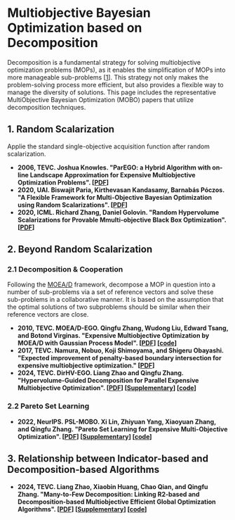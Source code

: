 # Multiobjective Bayesian Optimization based on Decomposition 
Decomposition is a fundamental strategy for solving multiobjective optimization problems (MOPs), as it enables the simplification of MOPs into more manageable sub-problems [[1](https://ieeexplore.ieee.org/abstract/document/4358754)]. This strategy not only makes the problem-solving process more efficient, but also provides a flexible way to manage the diversity of solutions. This page includes the representative MultiObjective Bayesian Optimization (MOBO) papers that utilize decomposition techniques.

## 1. Random Scalarization
Applie the standard single-objective acquisition function after random scalarization.
* **2006, TEVC. Joshua Knowles. "ParEGO: a Hybrid Algorithm with on-line Landscape Approximation for Expensive Multiobjective Optimization Problems". [[PDF](https://ieeexplore.ieee.org/abstract/document/1583627)]**
* **2020, UAI. Biswajit Paria, Kirthevasan Kandasamy, Barnabás Póczos. "A Flexible Framework for Multi-Objective Bayesian Optimization using Random Scalarizations". [[PDF](https://proceedings.mlr.press/v115/paria20a.html)]**
* **2020, ICML. Richard Zhang, Daniel Golovin. "Random Hypervolume Scalarizations for Provable Mmulti-objective Black Box Optimization". [[PDF](https://proceedings.mlr.press/v119/zhang20i.html)]**

## 2. Beyond Random Scalarization 
### 2.1 Decomposition & Cooperation
Following the [MOEA/D](https://ieeexplore.ieee.org/abstract/document/4358754) framework, decompose a MOP in question into a number of sub-problems via a set of reference vectors and solve these sub-problems in a collaborative manner. It is based on the assumption that the optimal solutions of two subproblems should be similar when their reference vectors are close.
* **2010, TEVC. MOEA/D-EGO. Qingfu Zhang, Wudong Liu, Edward Tsang, and Botond Virginas. "Expensive Multiobjective Optimization by MOEA/D with Gaussian Process Model". [[PDF](https://ieeexplore.ieee.org/abstract/document/5353656)] [[code](https://github.com/mobo-d/MOEAD-EGO)]**
* **2017, TEVC. Namura, Nobuo, Koji Shimoyama, and Shigeru Obayashi. "Expected improvement of penalty-based boundary intersection for expensive multiobjective optimization." [[PDF](https://ieeexplore.ieee.org/abstract/document/7896579)]**
* **2024, TEVC. DirHV-EGO. Liang Zhao and Qingfu Zhang. "Hypervolume-Guided Decomposition for Parallel Expensive Multiobjective Optimization". [[PDF](https://ieeexplore.ieee.org/document/10093980)] [[Supplementary](https://ieeexplore.ieee.org/document/10093980/media#media)] [[code](https://github.com/mobo-d/DirHV-EGO)]**

### 2.2 Pareto Set Learning
* **2022, NeurIPS. PSL-MOBO. Xi Lin, Zhiyuan Yang, Xiaoyuan Zhang, and Qingfu Zhang. "Pareto Set Learning for Expensive Multi-Objective Optimization". [[PDF](https://papers.nips.cc/paper_files/paper/2022/hash/7a583691ccfcf8945ab714b677ccbf0b-Abstract-Conference.html)] [[Supplementary](https://papers.nips.cc/paper_files/paper/2022/file/7a583691ccfcf8945ab714b677ccbf0b-Supplemental-Conference.pdf)] [[code](https://github.com/Xi-L/PSL-MOBO)]**

## 3. Relationship between Indicator-based and Decomposition-based Algorithms
* **2024, TEVC. Liang Zhao, Xiaobin Huang, Chao Qian, and Qingfu Zhang. "Many-to-Few Decomposition: Linking R2-based and Decomposition-based Multiobjective Efficient Global Optimization Algorithms". [[PDF](https://ieeexplore.ieee.org/document/10612805)] [[Supplementary](https://ieeexplore.ieee.org/document/10612805/media#media)] [[code](https://github.com/mobo-d/R2D-EGO)]**
